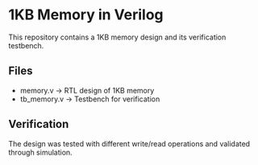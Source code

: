 # 1KB Memory in Verilog

This repository contains a 1KB memory design and its verification testbench.

## Files
- memory.v → RTL design of 1KB memory
- tb_memory.v → Testbench for verification

## Verification
The design was tested with different write/read operations and validated through simulation.

